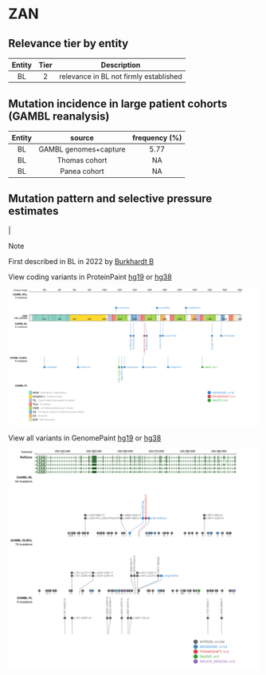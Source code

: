 # ZAN

## Relevance tier by entity

|Entity|Tier|Description                           |
|:------:|:----:|--------------------------------------|
|BL    |2   |relevance in BL not firmly established|

## Mutation incidence in large patient cohorts (GAMBL reanalysis)

|Entity|source               |frequency (%)|
|:------:|:---------------------:|:-------------:|
|BL    |GAMBL genomes+capture|5.77         |
|BL    |Thomas cohort        |  NA         |
|BL    |Panea cohort         |  NA         |

## Mutation pattern and selective pressure estimates

|


> [!NOTE]
> First described in BL in 2022 by [Burkhardt B](https://pubmed.ncbi.nlm.nih.gov/35794096)


View coding variants in ProteinPaint [hg19](https://www.bcgsc.ca/downloads/morinlab/GAMBL/test/genes/ZAN_protein.html)  or [hg38](https://www.bcgsc.ca/downloads/morinlab/GAMBL/test/genes/ZAN_protein_hg38.html)

![image](images/proteinpaint/ZAN_NM_003386.svg)

View all variants in GenomePaint [hg19](https://www.bcgsc.ca/downloads/morinlab/GAMBL/test/genes/ZAN.html)  or [hg38](https://www.bcgsc.ca/downloads/morinlab/GAMBL/test/genes/ZAN_hg38.html)

![image](images/proteinpaint/ZAN.svg)
